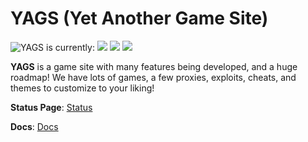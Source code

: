 # YAGS (Yet Another Game Site)
<img src="https://img.shields.io/website-up-down-green-red/http/kazo.tech.svg)" title="YAGS is currently:"> <img src="https://img.shields.io/github/forks/yags-network/yags.svg"> <img src="https://img.shields.io/github/stars/yags-network/yags.svg"> <img src="https://img.shields.io/badge/made%20by-NYPD%232323-blue">

**YAGS** is a game site with many features being developed, and a huge roadmap! We have lots of games, a few proxies, exploits, cheats, and themes to customize to your liking!

**Status Page**: [Status](status.yags.tech)

**Docs**: [Docs](docs.yags.tech)
